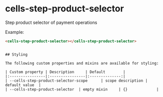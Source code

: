 # cells-step-product-selector

Step product selector of payment operations

Example:
```html
<cells-step-product-selector></cells-step-product-selector>
```

```

## Styling

The following custom properties and mixins are available for styling:

| Custom property | Description     | Default        |
|:----------------|:----------------|:--------------:|
| --cells-step-product-selector-scope      | scope description | default value  |
| --cells-step-product-selector  | empty mixin     | {}             |
